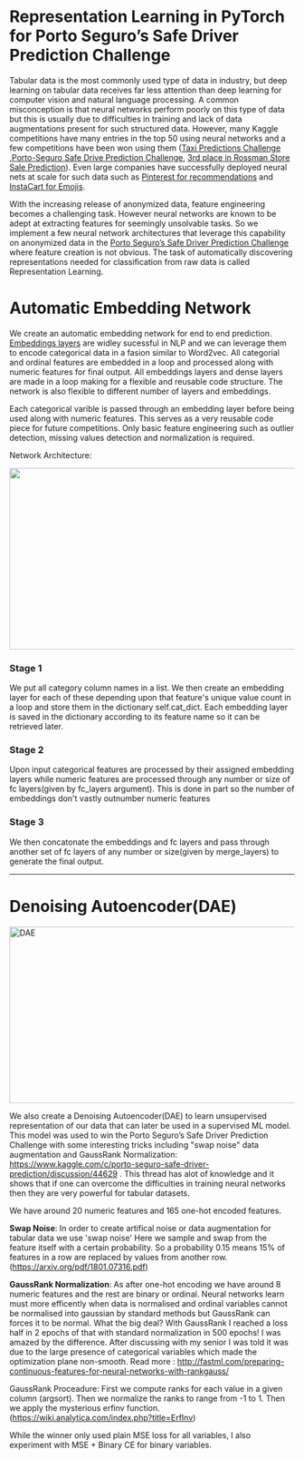 # Representation Learning in PyTorch for Porto Seguro’s Safe Driver Prediction Challenge

Tabular data is the most commonly used type of data in industry, but deep learning on tabular data receives far less attention than deep learning for computer vision and natural language processing. A common misconception is that neural networks perform poorly on this type of data but this is usually due to difficulties in training and lack of data augmentations present for such structured data. However, many Kaggle competitions have many entries in the top 50 using neural networks and a few competitions have been won using them ([Taxi Predictions Challenge](http://blog.kaggle.com/2015/07/27/taxi-trajectory-winners-interview-1st-place-team-🚕/) ,[Porto-Seguro Safe Drive Prediction Challenge](https://www.kaggle.com/c/porto-seguro-safe-driver-prediction/discussion/44629#latest-532540), [3rd place in Rossman Store Sale Prediction](http://blog.kaggle.com/2016/01/22/rossmann-store-sales-winners-interview-3rd-place-cheng-gui/)). Even large companies have successfully deployed neural nets at scale for such data such as [Pinterest for recommendations](https://medium.com/the-graph/applying-deep-learning-to-related-pins-a6fee3c92f5e) and [InstaCart for Emojis](https://tech.instacart.com/deep-learning-with-emojis-not-math-660ba1ad6cdc).

With the increasing release of anonymized data, feature engineering becomes a challenging task. However neural networks are known to be adept at extracting features for seemingly unsolvable tasks. So we implement a few neural network architectures that leverage this capability on anonymized data in the [Porto Seguro’s Safe Driver Prediction
Challenge](https://www.kaggle.com/c/porto-seguro-safe-driver-prediction) where feature creation is not obvious. The task of  automatically discovering representations needed for classification from raw data is called Representation Learning.


# Automatic Embedding Network

We create an automatic embedding network for end to end prediction. [Embeddings layers](https://pytorch.org/tutorials/beginner/nlp/word_embeddings_tutorial.html) are widley sucessful in NLP and we can leverage them to encode categorical data in a fasion similar to Word2vec. All categorial and ordinal features are embedded in a loop and processed along with numeric features for final output. All embeddings layers and dense layers are made in a loop making for a flexible and reusable code structure. The network is also flexible to different number of layers and embeddings. 

Each categorical varible is passed through an embedding layer before being used along with numeric features. This serves as a very reusable code piece for future competitions. Only basic feature engineering such as outlier detection, missing values detection and normalization is required. 

Network Architecture:

<img src="https://camo.githubusercontent.com/f8ef85636f11960c7b85d465a9844695480ff37f/68747470733a2f2f6769746875622e636f6d2f7869616f7a686f7577616e672f6b6167676c652d706f72746f2d73656775726f2f7261772f383364373934663664636536333234366165663637323039626635393662646165353466656132322f4a7570797465725f6e6e6d6f64656c2f4a7570797465725f696d6167652f4e4e5f6c617965722e706e67" width="780" height="320">


### Stage 1

We put all category column names in a list. We then create an embedding layer for each of these depending upon that feature's unique value count in a loop and store them in the dictionary self.cat_dict. Each embedding layer is saved in the dictionary according to its feature name so it can be retrieved later. 

### Stage 2
Upon input categorical features are processed by their assigned embedding layers while numeric features are processed through any number or size of fc layers(given by fc_layers argument). This is done in part so the number of embeddings don't vastly outnumber numeric features

### Stage 3

We then concatonate the embeddings and fc layers and pass through another set of fc layers of any number or size(given by merge_layers) to generate the final output.


-----
# Denoising Autoencoder(DAE)


<img src="https://github.com/bluesky314/Representation-Learning-Porto-Seguro-s-Safe-Driver-Prediction/blob/master/DAE.png" alt="DAE" width=520 height=311>

We also create a Denoising Autoencoder(DAE) to learn unsupervised representation of our data that can later be used in a supervised ML model. This model was used to win the Porto Seguro’s Safe Driver Prediction Challenge with some interesting tricks including "swap noise" data augmentation and GaussRank Normalization: https://www.kaggle.com/c/porto-seguro-safe-driver-prediction/discussion/44629 . This thread has alot of knowledge and it shows that if one can overcome the difficulties in training neural networks then they are very powerful for tabular datasets.

We have around 20 numeric features and 165 one-hot encoded features. 

**Swap Noise**: In order to create artifical noise or data augmentation for tabular data we use 'swap noise' Here we sample and swap from the feature itself with a certain probability. So a probability 0.15 means 15% of features in a row are replaced by values from another row. (https://arxiv.org/pdf/1801.07316.pdf)
 
**GaussRank Normalization**: As after one-hot encoding we have around 8 numeric features and the rest are binary or ordinal. Neural networks learn must more efficently when data is normalised and ordinal variables cannot be normalised into gaussian by standard methods but GaussRank can forces it to be normal. What the big deal? With GaussRank I reached a loss half in 2 epochs of that with standard normalization in 500 epochs! I was amazed by the difference. After discussing with my senior I was told it was due to the large presence of categorical variables which made the optimization plane non-smooth. 
Read more : http://fastml.com/preparing-continuous-features-for-neural-networks-with-rankgauss/

GaussRank Proceadure:
First we compute ranks for each value in a given column (argsort). 
Then we normalize the ranks to range from -1 to 1. 
Then we apply the mysterious erfinv function. (https://wiki.analytica.com/index.php?title=ErfInv)

While the winner only used plain MSE loss for all variables, I also experiment with MSE + Binary CE for binary variables. 
